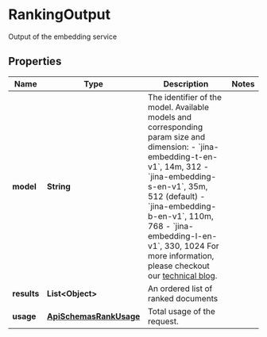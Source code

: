 

# RankingOutput

Output of the embedding service

## Properties

| Name | Type | Description | Notes |
|------------ | ------------- | ------------- | -------------|
|**model** | **String** | The identifier of the model.  Available models and corresponding param size and dimension: - &#x60;jina-embedding-t-en-v1&#x60;, 14m, 312 - &#x60;jina-embedding-s-en-v1&#x60;, 35m, 512 (default) - &#x60;jina-embedding-b-en-v1&#x60;, 110m, 768 - &#x60;jina-embedding-l-en-v1&#x60;, 330, 1024  For more information, please checkout our [technical blog](https://arxiv.org/abs/2307.11224).  |  |
|**results** | **List&lt;Object&gt;** | An ordered list of ranked documents |  |
|**usage** | [**ApiSchemasRankUsage**](ApiSchemasRankUsage.md) | Total usage of the request. |  |



